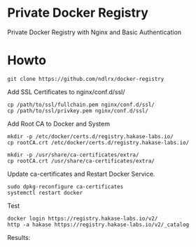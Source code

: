 # Private Docker Registry
Private Docker Registry with Nginx and Basic Authentication

# Howto

```
git clone https://github.com/ndlrx/docker-registry
```

Add SSL Certificates to nginx/conf.d/ssl/

```
cp /path/to/ssl/fullchain.pem nginx/conf.d/ssl/
cp /path/to/ssl/privkey.pem nginx/conf.d/ssl/
```

Add Root CA to Docker and System

```
mkdir -p /etc/docker/certs.d/registry.hakase-labs.io/
cp rootCA.crt /etc/docker/certs.d/registry.hakase-labs.io/

mkdir -p /usr/share/ca-certificates/extra/
cp rootCA.crt /usr/share/ca-certificates/extra/
```

Update ca-certificates and Restart Docker Service.

```
sudo dpkg-reconfigure ca-certificates
systemctl restart docker
```

Test

```
docker login https://registry.hakase-labs.io/v2/
http -a hakase https://registry.hakase-labs.io/v2/_catalog
```

Results:


